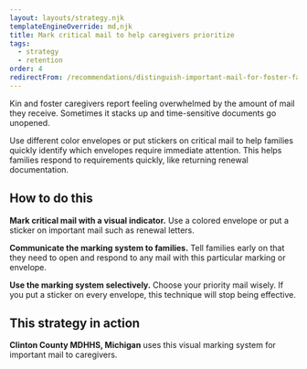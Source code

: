```yaml
---
layout: layouts/strategy.njk
templateEngineOverride: md,njk
title: Mark critical mail to help caregivers prioritize
tags:
  - strategy
  - retention
order: 4
redirectFrom: /recommendations/distinguish-important-mail-for-foster-families/
---
```


Kin and foster caregivers report feeling overwhelmed by the amount of mail they receive. Sometimes it stacks up and time-sensitive documents go unopened. 

Use different color envelopes or put stickers on critical mail to help families quickly identify which envelopes require immediate attention. This helps families respond to requirements quickly, like returning renewal documentation.

## How to do this

**Mark critical mail with a visual indicator.** Use a colored envelope or put a sticker on important mail such as renewal letters.

**Communicate the marking system to families.** Tell families early on that they need to open and respond to any mail with this particular marking or envelope.

**Use the marking system selectively.** Choose your priority mail wisely. If you put a sticker on every envelope, this technique will stop being effective.

## This strategy in action

**Clinton County MDHHS, Michigan** uses this visual marking system for important mail to caregivers.